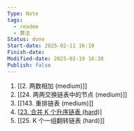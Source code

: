 ```yaml
---
Type: Note
tags:
  - readme
  - 算法
Status: done
Start-date: 2025-02-11 16:10
Finish-date: 
Modified-date: 2025-02-19 16:38
Publish: false
---
```


1. [[2. 两数相加 (medium)]]
2. [[24. 两两交换链表中的节点 (medium)]]
3. [[143. 重排链表 (medium)]]
4. [[23. 合并 K 个升序链表 (hard)]](链表+分治)
5. [[25. K 个一组翻转链表 (hard)]]
